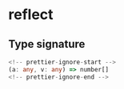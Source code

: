 # reflect

## Type signature

```typescript
<!-- prettier-ignore-start -->
(a: any, v: any) => number[]
<!-- prettier-ignore-end -->
```
